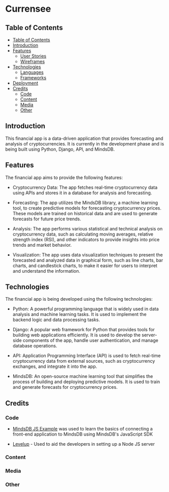 # Currensee

## Table of Contents
- [Table of Contents](#table-of-contents)
- [Introduction](#introduction)
- [Features](#features)
   - [User Stories](#user-stories)
    - [Wireframes](#wireframes)
- [Technologies](#technologies)
    - [Languages](#languages)
    - [Frameworks](#frameworks)
- [Deployment](#deployment)
- [Credits](#credits)
    - [Code](#code)
    - [Content](#content)
    - [Media](#media)
    - [Other](#other)

## Introduction

This financial app is a data-driven application that provides forecasting and analysis of cryptocurrencies. It is currently in the development phase and is being built using Python, Django, API, and MindsDB.

## Features

The financial app aims to provide the following features:

- Cryptocurrency Data: The app fetches real-time cryptocurrency data using APIs and stores it in a database for analysis and forecasting.

- Forecasting: The app utilizes the MindsDB library, a machine learning tool, to create predictive models for forecasting cryptocurrency prices. These models are trained on historical data and are used to generate forecasts for future price trends.

- Analysis: The app performs various statistical and technical analysis on cryptocurrency data, such as calculating moving averages, relative strength index (RSI), and other indicators to provide insights into price trends and market behavior.

- Visualization: The app uses data visualization techniques to present the forecasted and analyzed data in graphical form, such as line charts, bar charts, and candlestick charts, to make it easier for users to interpret and understand the information.

## Technologies
The financial app is being developed using the following technologies:

- Python: A powerful programming language that is widely used in data analysis and machine learning tasks. It is used to implement the backend logic and data processing tasks.

- Django: A popular web framework for Python that provides tools for building web applications efficiently. It is used to develop the server-side components of the app, handle user authentication, and manage database operations.

- API: Application Programming Interface (API) is used to fetch real-time cryptocurrency data from external sources, such as cryptocurrency exchanges, and integrate it into the app.

- MindsDB: An open-source machine learning tool that simplifies the process of building and deploying predictive models. It is used to train and generate forecasts for cryptocurrency prices.

## Credits

### Code

- [MindsDB JS Example](https://github.com/mindsdb/js-example) was used to learn the basics of connecting a front-end application to MindsDB using MindsDB's JavaScript SDK

- [Levelup](https://levelup.gitconnected.com/set-up-and-run-a-simple-node-server-project-38b403a3dc09) - Used to aid the developers in setting up a Node JS server

### Content

### Media
### Other
